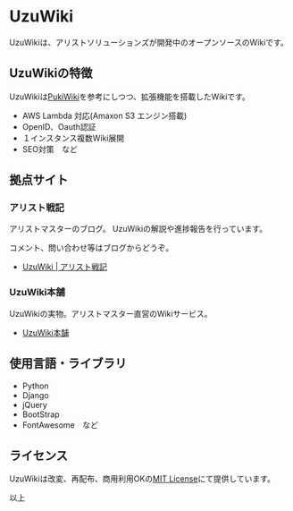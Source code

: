 # UzuWiki

UzuWikiは、アリストソリューションズが開発中のオープンソースのWikiです。

## UzuWikiの特徴

UzuWikiは[PukiWiki](https://pukiwiki.osdn.jp/)を参考にしつつ、拡張機能を搭載したWikiです。

 - AWS Lambda 対応(Amaxon S3 エンジン搭載)
 - OpenID、Oauth認証
 - １インスタンス複数Wiki展開
 - SEO対策　など

## 拠点サイト

### アリスト戦記

アリストマスターのブログ。
UzuWikiの解説や進捗報告を行っています。

コメント、問い合わせ等はブログからどうぞ。

- [UzuWiki | アリスト戦記](https://blog.aristo-solutions.net/p/uzuwiki_23.html)

### UzuWiki本舗

UzuWikiの実物。アリストマスター直営のWikiサービス。

- [UzuWiki本舗](https://uzuwiki.uzumax.org/)

## 使用言語・ライブラリ

 - Python
 - Django
 - jQuery
 - BootStrap
 - FontAwesome　など

## ライセンス

UzuWikiは改変、再配布、商用利用OKの[MIT License](https://ja.wikipedia.org/wiki/MIT_License)にて提供しています。

以上